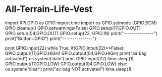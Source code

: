 # All-Terrain-Life-Vest
import RPi.GPIO as GPIO
import time
import os
GPIO.setmode (GPIO.BCM)
GPIO.cleanup()
GPIO.setwarnings(False)
GPIO.setup(17,GPIO.OUT)
GPIO.setup(04,GPIO.OUT)
GPIO.setup(22, GPIO.IN)
print("---------------")
print("Button+GPIO")
print("---------------")

print GPIO.input(22)
while True:
    if(GPIO.input(22)==False):
        GPIO.output(17,GPIO.HIGH)
        GPIO.output(04,GPIO.HIGH)
        print("air bag activated")
        os.system('date')
        print GPIO.input(22)
        time.sleep(1)
        GPIO.output(17,GPIO.LOW)
        GPIO.output(04,GPIO.LOW)
    else:
        os.system('clear')
        print("air bag NOT activated")
        time.sleep(1)

